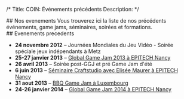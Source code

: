 /*
Title: COIN: Événements précédents
Description: 
*/

<div id="leftcontent" markdown=1>
## Nos evenements
Vous trouverez ici la liste de nos précédents événements, game jams, séminaires, soirées et formations.
</div>

<div id="rightcontent" markdown=1>
## Evenements precedents

* **24 novembre 2012** – Journées Mondiales du Jeu Vidéo - Soirée spéciale jeux indépendants à Metz
* **25-27 janvier 2013** – [Global Game Jam 2013 à EPITECH Nancy](http://ggj-est.fr)
* **26 avril 2013** – Soirée post-GGJ et pré Game Jam d'été
* **6 juin 2013** – [Séminaire Craftstudio avec Elisée Maurer à EPITECH Nancy](craftstudio2013)
* **31 aout 2013** – [BBQ Game Jam à Luxembourg](http://bbq.extra-coin.fr)
* **24-26 janvier 2014** – [Global Game Jam 2014 à EPITECH Nancy](http://ggj-est.fr)

</div>
